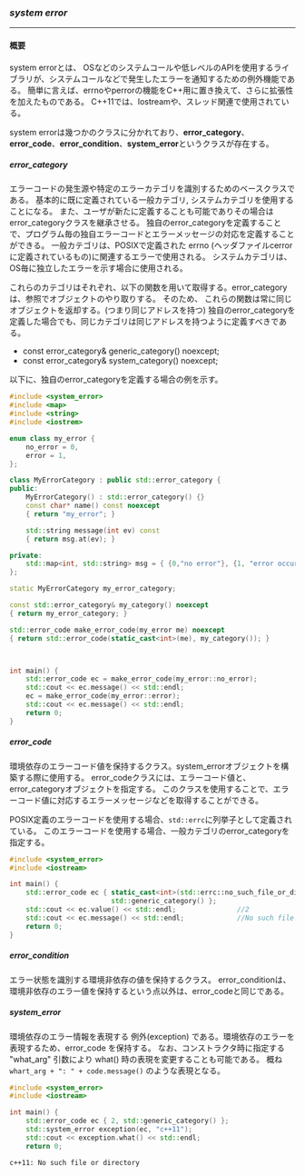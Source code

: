### *system error*
---
#### 概要
system errorとは、 OSなどのシステムコールや低レベルのAPIを使用するライブラリが、システムコールなどで発生したエラーを通知するための例外機能である。
簡単に言えば、errnoやperrorの機能をC++用に置き換えて、さらに拡張性を加えたものである。
C++11では、Iostreamや、スレッド関連で使用されている。

system errorは幾つかのクラスに分かれており、**error_category**、**error_code**、**error_condition**、**system_error**というクラスが存在する。

##### error_category
エラーコードの発生源や特定のエラーカテゴリを識別するためのベースクラスである。
基本的に既に定義されている一般カテゴリ, システムカテゴリを使用することになる。
また、ユーザが新たに定義することも可能でありその場合はerror_categoryクラスを継承させる。
独自のerror_categoryを定義することで、プログラム毎の独自エラーコードとエラーメッセージの対応を定義することができる。
一般カテゴリは、POSIXで定義された errno (ヘッダファイルcerrorに定義されているもの)に関連するエラーで使用される。
システムカテゴリは、OS毎に独立したエラーを示す場合に使用される。

これらのカテゴリはそれぞれ、以下の関数を用いて取得する。error_categoryは、参照でオブジェクトのやり取りする。
そのため、 これらの関数は常に同じオブジェクトを返却する。(つまり同じアドレスを持つ)
独自のerror_categoryを定義した場合でも、同じカテゴリは同じアドレスを持つように定義すべきである。

 * const error_category& generic_category() noexcept;
 * const error_category& system_category() noexcept;

以下に、独自のerror_categoryを定義する場合の例を示す。

```c++
#include <system_error>
#include <map>
#include <string>
#include <iostrem>

enum class my_error {
    no_error = 0,
    error = 1,
};

class MyErrorCategory : public std::error_category {
public:
    MyErrorCategory() : std::error_category() {}
    const char* name() const noexcept
    { return "my_error"; }

    std::string message(int ev) const
    { return msg.at(ev); }

private:
    std::map<int, std::string> msg = { {0,"no error"}, {1, "error occured"} };
};

static MyErrorCategory my_error_category;

const std::error_category& my_category() noexcept
{ return my_error_category; }

std::error_code make_error_code(my_error me) noexcept
{ return std::error_code(static_cast<int>(me), my_category()); }



int main() {
    std::error_code ec = make_error_code(my_error::no_error);
    std::cout << ec.message() << std::endl;
    ec = make_error_code(my_error::error);
    std::cout << ec.message() << std::endl;
    return 0;
}
```

##### error_code
環境依存のエラーコード値を保持するクラス。system_errorオブジェクトを構築する際に使用する。
error_codeクラスには、エラーコード値と、error_categoryオブジェクトを指定する。
このクラスを使用することで、エラーコード値に対応するエラーメッセージなどを取得することができる。

POSIX定義のエラーコードを使用する場合、`std::errc`に列挙子として定義されている。
このエラーコードを使用する場合、一般カテゴリのerror_categoryを指定する。

```c++
#include <system_error>
#include <iostream>

int main() {
    std::error_code ec { static_cast<int>(std::errc::no_such_file_or_directory),
                         std::generic_category() };
    std::cout << ec.value() << std::endl;               //2
    std::cout << ec.message() << std::endl;             //No such file or directory
    return 0;
}
```


##### error_condition
エラー状態を識別する環境非依存の値を保持するクラス。
error_conditionは、環境非依存のエラー値を保持するという点以外は、error_codeと同じである。

##### system_error
環境依存のエラー情報を表現する 例外(exception) である。環境依存のエラーを表現するため、error_code を保持する。
なお、コンストラクタ時に指定する "what_arg" 引数により what() 時の表現を変更することも可能である。
概ね `whart_arg + ": " + code.message()` のような表現となる。

```c++
#include <system_error>
#include <iostream>

int main() {
    std::error_code ec { 2, std::generic_category() };
    std::system_error exception(ec, "c++11");
    std::cout << exception.what() << std::endl;
    return 0;
```

```
c++11: No such file or directory
```
